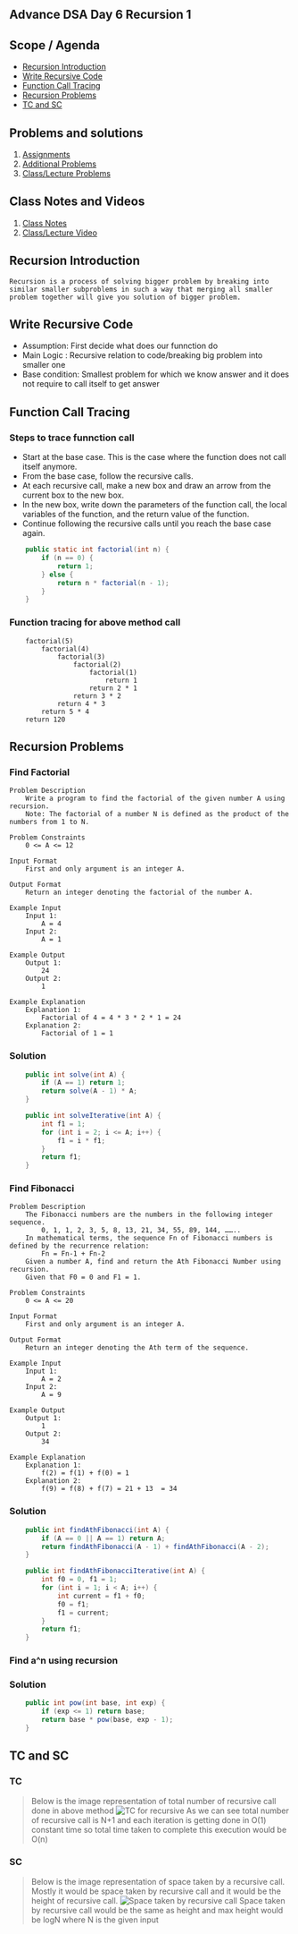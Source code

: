 ## Advance DSA Day 6 Recursion 1

## Scope / Agenda
- [Recursion Introduction](#recursion-introduction)
- [Write Recursive Code](#write-recursive-code)
- [Function Call Tracing](#function-call-tracing)
- [Recursion Problems](#recursion-problems)
- [TC and SC](#tc-and-sc)

  
## Problems and solutions

1. [Assignments](https://github.com/rajpiyush220/Algorithms/tree/master/problems/src/main/java/com/learning/scaler/advance/module1/recursion1/assignment)
2. [Additional Problems](https://github.com/rajpiyush220/Algorithms/tree/master/problems/src/main/java/com/learning/scaler/advance/module1/recursion1/additional)
3. [Class/Lecture Problems](https://github.com/rajpiyush220/Algorithms/tree/master/problems/src/main/java/com/learning/scaler/advance/module1/recursion1/lecture)

## Class Notes and Videos

1. [Class Notes](../../../class_Notes/Advance%20DSA%20Notes/6.%20Adv%20Recursion%201.pdf)
2. [Class/Lecture Video](https://www.youtube.com/watch?v=41_7-AT80n8)


## Recursion Introduction
    Recursion is a process of solving bigger problem by breaking into similar smaller subproblems in such a way that merging all smaller problem together will give you solution of bigger problem.
## Write Recursive Code
* Assumption: First decide what does our funnction do
* Main Logic : Recursive relation to code/breaking big problem into smaller one
* Base condition: Smallest problem for which we know answer and it does not require to call itself to get answer
## Function Call Tracing
### Steps to trace funnction call
* Start at the base case. This is the case where the function does not call itself anymore.
* From the base case, follow the recursive calls.
* At each recursive call, make a new box and draw an arrow from the current box to the new box.
* In the new box, write down the parameters of the function call, the local variables of the function, and the return value of the function.
* Continue following the recursive calls until you reach the base case again.

```java
    public static int factorial(int n) {
        if (n == 0) {
            return 1;
        } else {
            return n * factorial(n - 1);
        }
    }
```
### Function tracing for above method call
```
    factorial(5)
        factorial(4)
            factorial(3)
                factorial(2)
                    factorial(1)
                        return 1
                    return 2 * 1
                return 3 * 2
            return 4 * 3
        return 5 * 4
    return 120  
```
## Recursion Problems
### Find Factorial
    Problem Description
        Write a program to find the factorial of the given number A using recursion.
        Note: The factorial of a number N is defined as the product of the numbers from 1 to N.

    Problem Constraints
        0 <= A <= 12

    Input Format
        First and only argument is an integer A.

    Output Format
        Return an integer denoting the factorial of the number A.

    Example Input
        Input 1:
            A = 4
        Input 2:
            A = 1

    Example Output
        Output 1:
            24
        Output 2:
            1

    Example Explanation
        Explanation 1:
            Factorial of 4 = 4 * 3 * 2 * 1 = 24
        Explanation 2:
            Factorial of 1 = 1
### Solution
```java
    public int solve(int A) {
        if (A == 1) return 1;
        return solve(A - 1) * A;
    }

    public int solveIterative(int A) {
        int f1 = 1;
        for (int i = 2; i <= A; i++) {
            f1 = i * f1;
        }
        return f1;
    }
```
### Find Fibonacci
    Problem Description
        The Fibonacci numbers are the numbers in the following integer sequence.
            0, 1, 1, 2, 3, 5, 8, 13, 21, 34, 55, 89, 144, ……..
        In mathematical terms, the sequence Fn of Fibonacci numbers is defined by the recurrence relation:
            Fn = Fn-1 + Fn-2
        Given a number A, find and return the Ath Fibonacci Number using recursion.
        Given that F0 = 0 and F1 = 1.

    Problem Constraints
        0 <= A <= 20

    Input Format
        First and only argument is an integer A.

    Output Format
        Return an integer denoting the Ath term of the sequence.

    Example Input
        Input 1:
            A = 2
        Input 2:
            A = 9

    Example Output
        Output 1:
            1
        Output 2:
            34

    Example Explanation
        Explanation 1:
            f(2) = f(1) + f(0) = 1
        Explanation 2:
            f(9) = f(8) + f(7) = 21 + 13  = 34
### Solution
```java
    public int findAthFibonacci(int A) {
        if (A == 0 || A == 1) return A;
        return findAthFibonacci(A - 1) + findAthFibonacci(A - 2);
    }

    public int findAthFibonacciIterative(int A) {
        int f0 = 0, f1 = 1;
        for (int i = 1; i < A; i++) {
            int current = f1 + f0;
            f0 = f1;
            f1 = current;
        }
        return f1;
    }
```
### Find a^n using recursion
### Solution
```java
    public int pow(int base, int exp) {
        if (exp <= 1) return base;
        return base * pow(base, exp - 1);
    }
```
## TC and SC
### TC
> Below is the image representation of total number of recursive call done in above method
![TC for recursive](https://github.com/rajpiyush220/GrowTogetherWithDSA/blob/9aaaa5252d9134dd5ad34c4b74fdcc6aaae35482/Notes/images/recursive_TC.png?raw=true)
> As we can see total number of recursive call is N+1 and each iteration is getting done in O(1) constant time so total time taken to complete this execution would be O(n)
### SC
> Below is the image representation of space taken by a recursive call. Mostly it would be space taken by recursive call and it would be the height of recursive call.
![Space taken by recursive call](https://github.com/rajpiyush220/GrowTogetherWithDSA/blob/952fc50e281c61476f883f9fd3a97114e61f6237/Notes/images/recursion_SC.png?raw=true)
> Space taken by recursive call would be the same as height and max height would be logN where N is the given input